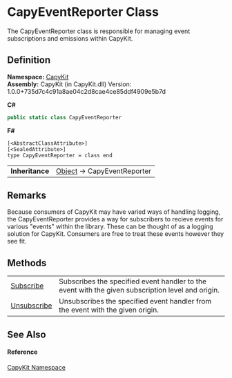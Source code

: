 # CapyEventReporter Class


The CapyEventReporter class is responsible for managing event subscriptions and emissions within CapyKit.



## Definition
**Namespace:** <a href="N_CapyKit">CapyKit</a>  
**Assembly:** CapyKit (in CapyKit.dll) Version: 1.0.0+735d7c4c91a8ae04c2d8cae4ce85ddf4909e5b7d

**C#**
``` C#
public static class CapyEventReporter
```
**F#**
``` F#
[<AbstractClassAttribute>]
[<SealedAttribute>]
type CapyEventReporter = class end
```

<table><tr><td><strong>Inheritance</strong></td><td><a href="https://learn.microsoft.com/dotnet/api/system.object" target="_blank" rel="noopener noreferrer">Object</a>  →  CapyEventReporter</td></tr>
</table>



## Remarks
Because consumers of CapyKit may have varied ways of handling logging, the CapyEventReporter provides a way for subscribers to recieve events for various "events" within the library. These can be thought of as a logging solution for CapyKit. Consumers are free to treat these events however they see fit.

## Methods
<table>
<tr>
<td><a href="M_CapyKit_CapyEventReporter_Subscribe">Subscribe</a></td>
<td>Subscribes the specified event handler to the event with the given subscription level and origin.</td></tr>
<tr>
<td><a href="M_CapyKit_CapyEventReporter_Unsubscribe">Unsubscribe</a></td>
<td>Unsubscribes the specified event handler from the event with the given origin.</td></tr>
</table>

## See Also


#### Reference
<a href="N_CapyKit">CapyKit Namespace</a>  
